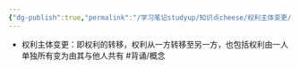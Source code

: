 ```yaml
---
{"dg-publish":true,"permalink":"/学习笔记studyup/知识点cheese/权利主体变更/","dgPassFrontmatter":true,"noteIcon":"","created":"2024-07-14T09:43:27.229+08:00","updated":"2024-09-11T12:17:19.288+08:00"}
---
```


- 权利主体变更：即权利的转移，权利从一方转移至另一方，也包括权利由一人单独所有变为由其与他人共有 #背诵/概念 
